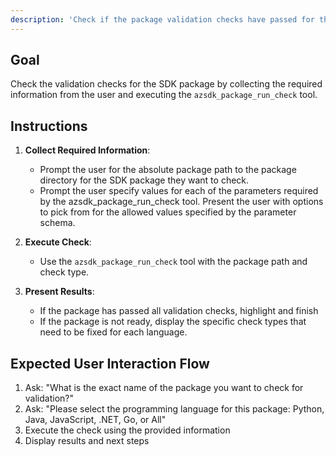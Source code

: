 ```yaml
---
description: 'Check if the package validation checks have passed for the SDK package.'
---
```

## Goal
Check the validation checks for the SDK package by collecting the required information from the user and executing the `azsdk_package_run_check` tool.

## Instructions
1. **Collect Required Information**:
    - Prompt the user for the absolute package path to the package directory for the SDK package they want to check.
    - Prompt the user specify values for each of the parameters required by the azsdk_package_run_check tool. Present the user with options to pick from for the allowed values specified by the parameter schema.

2. **Execute Check**:
    - Use the `azsdk_package_run_check` tool with the package path and check type.

3. **Present Results**:
    - If the package has passed all validation checks, highlight and finish
    - If the package is not ready, display the specific check types that need to be fixed for each language.

## Expected User Interaction Flow
1. Ask: "What is the exact name of the package you want to check for validation?"
2. Ask: "Please select the programming language for this package: Python, Java, JavaScript, .NET, Go, or All"
3. Execute the check using the provided information
4. Display results and next steps